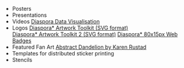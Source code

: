 - Posters 
- Presentations 
- Videos 
    [Diaspora Data Visualisation](http://www.vimeo.com/24998484)  
- Logos 
    [Diaspora* Artwork Toolkit (SVG format)](http://naesk.deviantart.com/art/Diaspora-Artwork-Toolkit-254178705)  
    [Diaspora* Artwork Toolkit 2 (SVG format)](http://naesk.deviantart.com/art/Diaspora-Artwork-Toolkit-2-254364889)
    [Diaspora* 80x15px Web Badges](http://naesk.deviantart.com/art/Diaspora-Web-Badges-80x15px-257840696)
- Featured Fan Art 
    [Abstract Dandelion by Karen Rustad](http://www.littlegreenriver.com/2010/04/26/diaspora-facebook-slayer/)  
- Templates for distributed sticker printing 
- Stencils 